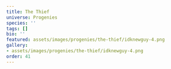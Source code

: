 ```yaml
---
title: The Thief
universe: Progenies
species: ''
tags: []
bio: ''
featured: assets/images/progenies/the-thief/idknewguy-4.png
gallery:
- assets/images/progenies/the-thief/idknewguy-4.png
order: 41
---
```

